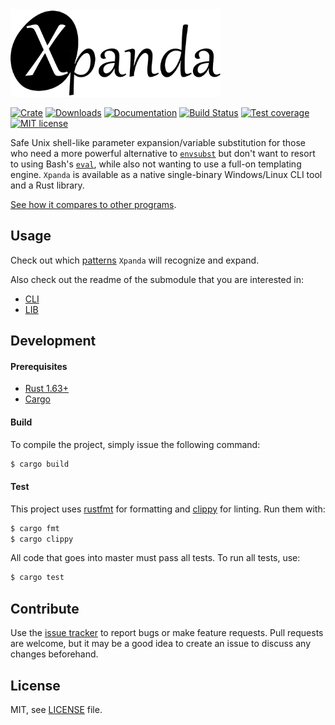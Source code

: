 <img height="140" src="./img/icon.png">

[![Crate][crate-image]][crate-url]
[![Downloads][downloads-image]][downloads-url]
[![Documentation][docs-image]][docs-url]
[![Build Status][github-actions-image]][github-actions-url]
[![Test coverage][codecov-image]][codecov-url]
[![MIT license][license-image]][license-url]

[crate-image]: https://img.shields.io/crates/v/xpanda?style=flat-square

[crate-url]: https://crates.io/crates/xpanda

[downloads-image]: https://img.shields.io/crates/d/xpanda?style=flat-square

[downloads-url]: https://crates.io/crates/xpanda

[docs-image]: https://img.shields.io/docsrs/xpanda?style=flat-square

[docs-url]: https://docs.rs/xpanda

[github-actions-image]: https://img.shields.io/github/workflow/status/aesy/xpanda/Continuous%20Integration?style=flat-square

[github-actions-url]: https://github.com/aesy/xpanda/actions

[codecov-image]: https://img.shields.io/codecov/c/github/aesy/xpanda?style=flat-square

[codecov-url]: https://codecov.io/github/aesy/xpanda

[license-image]: https://img.shields.io/github/license/aesy/xpanda?style=flat-square

[license-url]: https://github.com/aesy/xpanda/blob/master/LICENSE

Safe Unix shell-like parameter expansion/variable substitution for those who need a more powerful alternative to 
[`envsubst`](https://www.gnu.org/software/gettext/manual/html_node/envsubst-Invocation.html) but don't want to resort 
to using Bash's [`eval`](https://www.gnu.org/software/bash/manual/html_node/Bourne-Shell-Builtins.html), while also not
wanting to use a full-on templating engine. `Xpanda` is available as a native single-binary Windows/Linux CLI tool and 
a Rust library.

[See how it compares to other programs](./docs/COMPARISON.md).

## Usage

Check out which [patterns](./docs/PATTERNS.md) `Xpanda` will recognize and expand. 

Also check out the readme of the submodule that you are interested in:

* [CLI](./xpanda-cli/README.md) 
* [LIB](./xpanda/README.md)

## Development

#### Prerequisites

* [Rust 1.63+](https://www.rust-lang.org/tools/install)
* [Cargo](https://doc.rust-lang.org/cargo/getting-started/installation.html)

#### Build

To compile the project, simply issue the following command:

```sh
$ cargo build
```

#### Test

This project uses [rustfmt](https://github.com/rust-lang/rustfmt) for formatting and 
[clippy](https://github.com/rust-lang/rust-clippy) for linting. Run them with:

```sh
$ cargo fmt 
$ cargo clippy
```

All code that goes into master must pass all tests. To run all tests, use:

```sh
$ cargo test
```

## Contribute

Use the [issue tracker](https://github.com/aesy/xpanda/issues) to report bugs or make feature requests. Pull requests 
are welcome, but it may be a good idea to create an issue to discuss any changes beforehand.

## License

MIT, see [LICENSE](/LICENSE) file.
